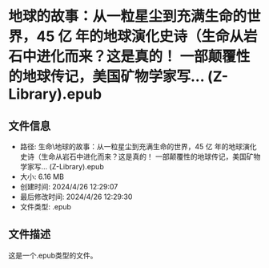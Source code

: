 ﻿# 地球的故事：从一粒星尘到充满生命的世界，45 亿 年的地球演化史诗（生命从岩石中进化而来？这是真的！ 一部颠覆性的地球传记，美国矿物学家写... (Z-Library).epub

## 文件信息
- 路径: 生命\地球的故事：从一粒星尘到充满生命的世界，45 亿 年的地球演化史诗（生命从岩石中进化而来？这是真的！ 一部颠覆性的地球传记，美国矿物学家写... (Z-Library).epub
- 大小: 6.16 MB
- 创建时间: 2024/4/26 12:29:07
- 最后修改时间: 2024/4/26 12:29:30
- 文件类型: .epub

## 文件描述
这是一个.epub类型的文件。

